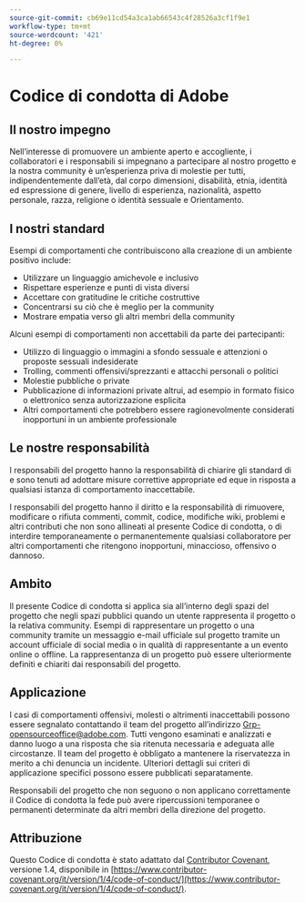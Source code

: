 ```yaml
---
source-git-commit: cb69e11cd54a3ca1ab66543c4f28526a3cf1f9e1
workflow-type: tm+mt
source-wordcount: '421'
ht-degree: 0%

---
```

# Codice di condotta di Adobe

## Il nostro impegno

Nell’interesse di promuovere un ambiente aperto e accogliente, i collaboratori e i responsabili si impegnano a partecipare al nostro progetto e
la nostra community è un’esperienza priva di molestie per tutti, indipendentemente dall’età, dal corpo
dimensioni, disabilità, etnia, identità ed espressione di genere, livello di esperienza,
nazionalità, aspetto personale, razza, religione o identità sessuale e
Orientamento.

## I nostri standard

Esempi di comportamenti che contribuiscono alla creazione di un ambiente positivo
include:

* Utilizzare un linguaggio amichevole e inclusivo
* Rispettare esperienze e punti di vista diversi
* Accettare con gratitudine le critiche costruttive
* Concentrarsi su ciò che è meglio per la community
* Mostrare empatia verso gli altri membri della community

Alcuni esempi di comportamenti non accettabili da parte dei partecipanti:

* Utilizzo di linguaggio o immagini a sfondo sessuale e attenzioni o proposte sessuali indesiderate
* Trolling, commenti offensivi/sprezzanti e attacchi personali o politici
* Molestie pubbliche o private
* Pubblicazione di informazioni private altrui, ad esempio in formato fisico o elettronico
senza autorizzazione esplicita
* Altri comportamenti che potrebbero essere ragionevolmente considerati inopportuni in un
ambiente professionale

## Le nostre responsabilità

I responsabili del progetto hanno la responsabilità di chiarire gli standard di
e sono tenuti ad adottare misure correttive appropriate ed eque in
risposta a qualsiasi istanza di comportamento inaccettabile.

I responsabili del progetto hanno il diritto e la responsabilità di rimuovere, modificare o
rifiuta commenti, commit, codice, modifiche wiki, problemi e altri contributi
che non sono allineati al presente Codice di condotta, o di interdire temporaneamente o
permanentemente qualsiasi collaboratore per altri comportamenti che ritengono inopportuni,
minaccioso, offensivo o dannoso.

## Ambito

Il presente Codice di condotta si applica sia all’interno degli spazi del progetto che negli spazi pubblici
quando un utente rappresenta il progetto o la relativa community. Esempi di
rappresentare un progetto o una community tramite un messaggio e-mail ufficiale sul progetto
tramite un account ufficiale di social media o in qualità di
rappresentante a un evento online o offline. La rappresentanza di un progetto può essere
ulteriormente definiti e chiariti dai responsabili del progetto.

## Applicazione

I casi di comportamenti offensivi, molesti o altrimenti inaccettabili possono essere
segnalato contattando il team del progetto all’indirizzo Grp-opensourceoffice@adobe.com. Tutti
vengono esaminati e analizzati e danno luogo a una risposta che
sia ritenuta necessaria e adeguata alle circostanze. Il team del progetto è
obbligato a mantenere la riservatezza in merito a chi denuncia un incidente.
Ulteriori dettagli sui criteri di applicazione specifici possono essere pubblicati separatamente.

Responsabili del progetto che non seguono o non applicano correttamente il Codice di condotta
la fede può avere ripercussioni temporanee o permanenti determinate da altri
membri della direzione del progetto.

## Attribuzione

Questo Codice di condotta è stato adattato dal [Contributor Covenant](https://www.contributor-covenant.org/), versione 1.4,
disponibile in [https://www.contributor-covenant.org/it/version/1/4/code-of-conduct/](https://www.contributor-covenant.org/it/version/1/4/code-of-conduct/).
